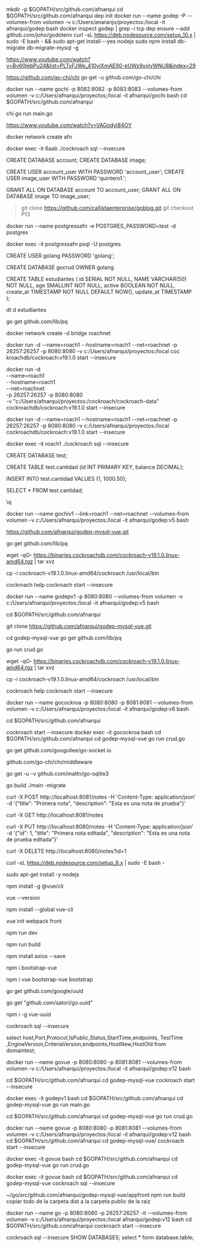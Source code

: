 mkdir -p $GOPATH/src/github.com/afnarqui
cd $GOPATH/src/github.com/afnarqui
dep init
docker run --name godep -P --volumes-from volumen -v c:/Users/anaranjo/proyectos:/local -it afnarqui/godep bash
docker inspect godep | grep -i tcp
dep ensure --add github.com/joho/godotenv
curl -sL https://deb.nodesource.com/setup_10.x | sudo -E bash - && sudo apt-get install --yes nodejs
sudo npm install db-migrate db-migrate-mysql -g

https://www.youtube.com/watch?v=Bv60lebPu24&list=PLTxFJWe_410yjXmAE90-eUWs9xxIyWNU8&index=29

https://github.com/go-chi/chi
go get -u github.com/go-chi/chi

docker run --name gochi -p 8082:8082 -p 8083:8083 --volumes-from volumen -v c:/Users/afnarqui/proyectos;/local -it afnarqui/gochi bash
cd $GOPATH/src/github.com/afnarqui

chi go run main.go


https://www.youtube.com/watch?v=VAGodyl84OY

docker network create afn

docker exec -it 6aab ./cockroach sql --insecure

CREATE DATABASE account;
CREATE DATABASE image;

CREATE USER account_user WITH PASSWORD 'account_user';
CREATE USER image_user WITH PASSWORD 'quintero1.';

GRANT ALL ON DATABASE account TO account_user;
GRANT ALL ON DATABASE image TO image_user;


> git clone https://github.com/callistaenterprise/goblog.git
> git checkout P13


docker run --name postgressafn -e POSTGRES_PASSWORD=test -d postgres

docker exec -it postgressafn psql -U postgres

CREATE USER golang PASSWORD 'golang';

CREATE DATABASE gocrud OWNER golang

CREATE TABLE estudiantes (
     id SERIAL NOT NULL,
     NAME VARCHAR(50) NOT NULL,
     age SMALLINT NOT NULL,
     active BOOLEAN NOT NULL,
     create_at TIMESTAMP NOT NULL DEFAULT NOW(),
     update_at TIMESTAMP
);

dt
d estudiantes

go get github.com/lib/pq


docker network create -d bridge roachnet

docker run -d --name=roach1 --hostname=roach1 --net=roachnet -p 26257:26257 -p 8080:8080  -v c:/Users/afnarqui/proyectos:/local  coc
kroachdb/cockroach:v19.1.0 start --insecure

docker run -d \
--name=roach1 \
--hostname=roach1 \
--net=roachnet \
-p 26257:26257 -p 8080:8080  \
-v "c:/Users/afnarqui/proyectos:/cockroach/cockroach-data"  \
cockroachdb/cockroach:v19.1.0 start --insecure

docker run -d --name=roach1 --hostname=roach1 --net=roachnet -p 26257:26257 -p 8080:8080  -v c:/Users/afnarqui/proyectos:/local  cockroachdb/cockroach:v19.1.0 start --insecure

docker exec -it roach1 ./cockroach sql --insecure

CREATE DATABASE test;

CREATE TABLE test.cantidad (id INT PRIMARY KEY, balance DECIMAL);

INSERT INTO test.cantidad VALUES (1, 1000.50);

SELECT * FROM test.cantidad;

\q


docker run --name gochiv1 --link=roach1 --net=roachnet --volumes-from volumen -v c:/Users/afnarqui/proyectos:/local -it afnarqui/godep:v5 bash


https://github.com/afnarqui/godep-mysql-vue.git

go get github.com/lib/pq


wget -qO- https://binaries.cockroachdb.com/cockroach-v19.1.0.linux-amd64.tgz | tar  xvz

cp -i cockroach-v19.1.0.linux-amd64/cockroach /usr/local/bin

cockroach help
cockroach start --insecure

docker run --name godepv1 -p 8080:8080 --volumes-from volumen -v c:/Users/afnarqui/proyectos:/local -it afnarqui/godep:v5 bash

cd $GOPATH/src/github.com/afnarqui

git clone https://github.com/afnarqui/godep-mysql-vue.git

cd godep-mysql-vue
go get github.com/lib/pq

go run crud.go

wget -qO- https://binaries.cockroachdb.com/cockroach-v19.1.0.linux-amd64.tgz | tar  xvz

cp -i cockroach-v19.1.0.linux-amd64/cockroach /usr/local/bin

cockroach help
cockroach start --insecure

docker run --name gocockroa -p 8080:8080 -p 8081:8081 --volumes-from volumen -v c:/Users/afnarqui/proyectos:/local -it afnarqui/godep:v6 bash

cd $GOPATH/src/github.com/afnarqui

cockroach start --insecure
docker exec -it gocockroa bash
cd $GOPATH/src/github.com/afnarqui
cd godep-mysql-vue
go run crud.go

go get github.com/googollee/go-socket.io


<!-- Load required Bootstrap and BootstrapVue CSS -->
<link type="text/css" rel="stylesheet" href="//unpkg.com/bootstrap/dist/css/bootstrap.min.css" />
<link type="text/css" rel="stylesheet" href="//unpkg.com/bootstrap-vue@latest/dist/bootstrap-vue.min.css" />

<!-- Load polyfills to support older browsers -->
<script src="//polyfill.io/v3/polyfill.min.js?features=es2015%2CMutationObserver" crossorigin="anonymous"></script>

<!-- Load Vue followed by BootstrapVue -->
<script src="//unpkg.com/vue@latest/dist/vue.min.js"></script>
<script src="//unpkg.com/bootstrap-vue@latest/dist/bootstrap-vue.min.js"></script>


github.com/go-chi/chi/middleware

go get -u -v github.com/mattn/go-sqlite3

go build
./main -migrate

curl -X POST http://localhost:8081/notes -H 'Content-Type: application/json' -d '{"title": "Primera nota", "description": "Esta es una nota de prueba"}'   


curl -X GET http://localhost:8081/notes

curl -X PUT http://localhost:8080/notes -H 'Content-Type: application/json' -d '{"id": 1, "title": "Primera nota editada", "description": "Esta es una nota de prueba editada"}'


curl -X DELETE http://localhost:8080/notes?id=1

curl -sL https://deb.nodesource.com/setup_6.x | sudo -E bash -

sudo apt-get install -y nodejs

npm install -g @vue/cli

vue --version

npm install --global vue-cli

vue init webpack
front

npm run dev

npm run build

npm install axios --save

npm i bootstrap-vue

npm i vue bootstrap-vue bootstrap

go get github.com/google/uuid

go get "github.com/satori/go.uuid"

npm i -g vue-uuid

cockroach sql --insecure

select host,Port,Protocol,IsPublic,Status,StartTime,endpoints,
TestTime ,EngineVersion,CriteriaVersion,endpoints,HostNew,HostOld
from domaintest;

docker run --name govue -p 8080:8080 -p 8081:8081 --volumes-from volumen -v c:/Users/afnarqui/proyectos:/local -it afnarqui/godep:v12 bash

cd $GOPATH/src/github.com/afnarqui
cd godep-mysql-vue
cockroach start --insecure

docker exec -it godepv1 bash
cd $GOPATH/src/github.com/afnarqui
cd godep-mysql-vue
go run main.go

cd $GOPATH/src/github.com/afnarqui
cd godep-mysql-vue
go run crud.go


docker run --name govue -p 8080:8080 -p 8081:8081 --volumes-from volumen -v c:/Users/afnarqui/proyectos:/local -it afnarqui/godep:v12 bash
 cd $GOPATH/src/github.com/afnarqui
 cd godep-mysql-vue/
 cockroach start --insecure

 docker exec -it govue bash
 cd $GOPATH/src/github.com/afnarqui
cd godep-mysql-vue
 go run crud.go

  docker exec -it govue bash
 cd $GOPATH/src/github.com/afnarqui
cd godep-mysql-vue
cockroach sql --insecure

~/go/src/github.com/afnarqui/godep-mysql-vue/appfront
npm run build
copiar todo de la carpeta dist
a la carpeta public de la raiz

docker run --name go -p 8080:8080 -p 26257:26257 -it --volumes-from volumen -v c:/Users/afnarqui/proyectos:/local afnarqui/godep:v12 bash
 cd $GOPATH/src/github.com/afnarqui
 cockroach start --insecure

cockroach sql --insecure
 SHOW DATABASES;
 select * form database.table;

